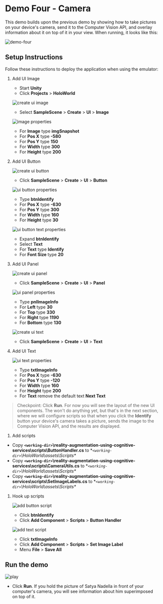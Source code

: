 # Demo Four - Camera

This demo builds upon the previous demo by showing how to take pictures on your device's camera, send it to the Computer Vision API, and overlay information about it on top of it in your view. When running, it looks like this:

![demo-four](setup/demo4-running-resized-66.png)

## Setup Instructions

Follow these instructions to deploy the application when using the emulator:

1. Add UI Image

   - Start **Unity**
   - Click **Projects** > **HoloWorld**

   ![create ui image](setup/create-ui-image-resized-66.png)

   - Select **SampleScene** > **Create** > **UI** > **Image**

   ![image properties](setup/ui-image-properties-labelled-resized-66.png)

   - For **Image** type **imgSnapshot**
   - For **Pos X** type **-580**
   - For **Pos Y** type **150**
   - For **Width** type **300**
   - For **Height** type **200**

1. Add UI Button

   ![create ui button](setup/create-ui-button-resized-66.png)

   - Click **SampleScene** > **Create** > **UI** > **Button**

   ![ui button properties](setup/ui-button-properties-labelled-resized-66.png)

   - Type **btnIdentify**
   - For **Pos X** type **-630**
   - For **Pos Y** type **300**
   - For **Width** type **160**
   - For **Height** type **30**

   ![ui button text properties](setup/ui-button-text-properties-labelled-resized-66.png)

   - Expand **btnIdentify**
   - Select **Text**
   - For **Text** type **Identify**
   - For **Font Size** type **20**

1. Add UI Panel

   ![create ui panel](setup/create-ui-panel-resized-66.png)

   - Click **SampleScene** > **Create** > **UI** > **Panel**

   ![ui panel properties](setup/ui-panel-properties-labelled-resized-66.png)

   - Type **pnlImageInfo**
   - For **Left** type **30**
   - For **Top** type **330**
   - For **Right** type **1190**
   - For **Bottom** type **130**

   ![create ui text](setup/create-ui-text-resized-66.png)

   - Click **SampleScene** > **Create** > **UI** > **Text**

1. Add UI Text

   ![ui text properties](setup/ui-text-properties-labelled-resized-66.png)

   - Type **txtImageInfo**
   - For **Pos X** type **-630**
   - For **Pos Y** type **-120**
   - For **Width** type **160**
   - For **Height** type **200**
   - For **Text** remove the default text **Next Text**

  > Checkpoint: Click **Run**. For now you will see the layout of the new UI components. The won't do anything yet, but that's in the next section, where we will configure scripts so that when you click the **Identify** button your device's camera takes a picture, sends the image to the Computer Vision API, and the results are displayed.

1. Add scripts
  - Copy **`<working-dir>`\reality-augmentation-using-cognitive-services\scripts\ButtonHandler.cs** to **`<working-dir>`\HoloWorld\assets\Scripts\**
   - Copy **`<working-dir>`\reality-augmentation-using-cognitive-services\scripts\CameraUtils.cs** to **`<working-dir>`\HoloWorld\assets\Scripts\**
   - Copy **`<working-dir>`\reality-augmentation-using-cognitive-services\scripts\SetImageLabels.cs** to **`<working-dir>`\HoloWorld\assets\Scripts\**

1. Hook up scripts

   ![add button script](setup/add-button-script-labelled-resized-66.png)

   - Click **btnIdentify**
   - Click **Add Component** > **Scripts** > **Button Handler**

    ![add text script](setup/add-text-script-labelled-resized-66.png)

   - Click **txtImageInfo**
   - Click **Add Component** > **Scripts** > **Set Image Label**
   - Menu **File** > **Save All**

## Run the demo

  ![play](setup/play-labelled-resized-66.png)

  - Click **Run**. If you hold the picture of Satya Nadella in front of your computer's camera, you will see information about him superimposed on top of it.
